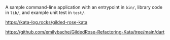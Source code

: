 A sample command-line application with an entrypoint in `bin/`, library code
in `lib/`, and example unit test in `test/`.


https://kata-log.rocks/gilded-rose-kata

https://github.com/emilybache/GildedRose-Refactoring-Kata/tree/main/dart